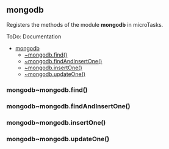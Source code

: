 <a name="module_mongodb"></a>

## mongodb
Registers the methods of the module **mongodb** in microTasks.

ToDo: Documentation


* [mongodb](#module_mongodb)
    * [~mongodb.find()](#module_mongodb..mongodb.find)
    * [~mongodb.findAndInsertOne()](#module_mongodb..mongodb.findAndInsertOne)
    * [~mongodb.insertOne()](#module_mongodb..mongodb.insertOne)
    * [~mongodb.updateOne()](#module_mongodb..mongodb.updateOne)

<a name="module_mongodb..mongodb.find"></a>

### mongodb~mongodb.find()
<a name="module_mongodb..mongodb.findAndInsertOne"></a>

### mongodb~mongodb.findAndInsertOne()
<a name="module_mongodb..mongodb.insertOne"></a>

### mongodb~mongodb.insertOne()
<a name="module_mongodb..mongodb.updateOne"></a>

### mongodb~mongodb.updateOne()
